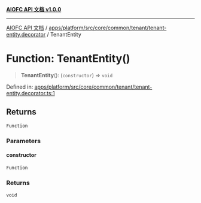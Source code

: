 [**AIOFC API 文档 v1.0.0**](../../../../../../../../README.md)

***

[AIOFC API 文档](../../../../../../../../modules.md) / [apps/platform/src/core/common/tenant/tenant-entity.decorator](../README.md) / TenantEntity

# Function: TenantEntity()

> **TenantEntity**(): (`constructor`) => `void`

Defined in: [apps/platform/src/core/common/tenant/tenant-entity.decorator.ts:1](https://github.com/aiofc-nx/aiofc-server-20250113/blob/c42968e9d610c830827b0ce80268360670d99c8b/apps/platform/src/core/common/tenant/tenant-entity.decorator.ts#L1)

## Returns

`Function`

### Parameters

#### constructor

`Function`

### Returns

`void`
